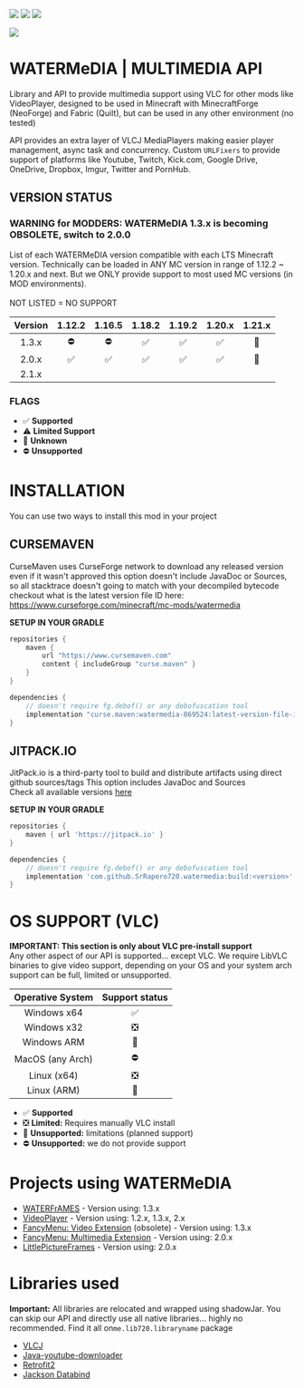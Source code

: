 [![](https://cf.way2muchnoise.eu/watermedia.svg?badge_style=for_the_badge)](https://www.curseforge.com/minecraft/mc-mods/watermedia)
[![](https://cf.way2muchnoise.eu/versions/Supports_watermedia_all.svg?badge_style=for_the_badge)](https://www.curseforge.com/minecraft/mc-mods/watermedia/files)
[![](https://img.shields.io/curseforge/v/869524?style=for-the-badge&labelColor=%232d2d2d&color=%23e04e14&link=https%3A%2F%2Fwww.curseforge.com%2Fminecraft%2Fmc-mods%2Fwatermedia%2Ffiles)](https://www.curseforge.com/minecraft/mc-mods/watermedia/files)

[![](https://jitpack.io/v/SrRapero720/watermedia.svg?style=flat-square)](https://jitpack.io/#SrRapero720/watermedia)


# WATERMeDIA | MULTIMEDIA API
Library and API to provide multimedia support using VLC for other mods like VideoPlayer, 
designed to be used in Minecraft with MinecraftForge (NeoForge) and Fabric (Quilt), 
but can be used in any other environment (no tested)

API provides an extra layer of VLCJ MediaPlayers making easier player management,
async task and concurrency.
Custom ``URLFixers`` to provide support of platforms like Youtube, Twitch,
Kick.com, Google Drive, OneDrive, Dropbox, Imgur, Twitter and PornHub.

## VERSION STATUS
### WARNING for MODDERS: WATERMeDIA 1.3.x is becoming OBSOLETE, switch to 2.0.0
List of each WATERMeDIA version compatible with each LTS Minecraft version.
Technically can be loaded in ANY MC version in range of 1.12.2 ~ 1.20.x and next. 
But we ONLY provide support to most used MC versions (in MOD environments).
<br><br>NOT LISTED = NO SUPPORT

| Version | 1.12.2 | 1.16.5 | 1.18.2 | 1.19.2 | 1.20.x | 1.21.x |
|:-------:|:------:|:------:|:------:|:------:|:------:|:------:|
|  1.3.x  |   ⛔    |   ⛔    |   ✅    |   ✅    |   ✅    |   🚫   |
|  2.0.x  |   ✅    |   ✅    |   ✅    |   ✅    |   ✅    |   🚫   |
|  2.1.x  |        |        |        |        |        |        |


### FLAGS
- ✅ **Supported**
- ⚠ **Limited Support**
- 🚫 **Unknown**
- ⛔ **Unsupported**

# INSTALLATION
You can use two ways to install this mod in your project

## CURSEMAVEN
CurseMaven uses CurseForge network to download any released version even if it wasn't approved
this option doesn't include JavaDoc or Sources,
so all stacktrace doesn't going to match with your decompiled bytecode
checkout what is the latest version file ID here: https://www.curseforge.com/minecraft/mc-mods/watermedia

**SETUP IN YOUR GRADLE**
```gradle
repositories {
    maven {
        url "https://www.cursemaven.com"
        content { includeGroup "curse.maven" }
    }
}

dependencies {
    // doesn't require fg.debof() or any debofuscation tool
    implementation "curse.maven:watermedia-869524:latest-version-file-id"
}
```

## JITPACK.IO
JitPack.io is a third-party tool to build and distribute artifacts using direct github sources/tags
This option includes JavaDoc and Sources <br>
Check all available versions [here](https://github.com/SrRapero720/watermedia/tags)

**SETUP IN YOUR GRADLE**
```gradle
repositories {
    maven { url 'https://jitpack.io' }
}

dependencies {
    // doesn't require fg.debof() or any debofuscation tool
    implementation 'com.github.SrRapero720.watermedia:build:<version>'
}
```

# OS SUPPORT (VLC)
**IMPORTANT: This section is only about VLC pre-install support**<br>
Any other aspect of our API is supported... except VLC.
We require LibVLC binaries to give video support, 
depending on your OS and your system arch support can be full, limited or unsupported.

| Operative System | Support status |
|:----------------:|:--------------:|
|   Windows x64    |       ✅        |
|   Windows x32    |       ❎        |
|   Windows ARM    |       🚫       |
| MacOS (any Arch) |       ⛔        |
|   Linux (x64)    |       ❎        |
|   Linux (ARM)    |       🚫       |

- ✅ **Supported**
- ❎ **Limited:** Requires manually VLC install
- 🚫 **Unsupported:** limitations (planned support)
- ⛔ **Unsupported:** we do not provide support

# Projects using WATERMeDIA
- [WATERFrAMES](https://www.curseforge.com/minecraft/mc-mods/waterframes) - Version using: 1.3.x
- [VideoPlayer](https://www.curseforge.com/minecraft/mc-mods/video-player) - Version using: 1.2.x, 1.3.x, 2.x
- [FancyMenu: Video Extension](https://legacy.curseforge.com/minecraft/mc-mods/fancymenu-video) (obsolete) - Version using: 1.3.x
- [FancyMenu: Multimedia Extension](https://legacy.curseforge.com/minecraft/mc-mods/fancymenu-multimedia) - Version using: 2.0.x
- [LittlePictureFrames](https://www.curseforge.com/minecraft/mc-mods/littleframes) - Version using: 2.0.x

# Libraries used
**Important:** All libraries are relocated and wrapped using shadowJar. You can skip our API and directly use
 all native libraries... highly no recommended. Find it all on``me.lib720.libraryname`` package
- [VLCJ](https://github.com/caprica/vlcj/tree/vlcj-4.x)
- [Java-youtube-downloader](https://github.com/sealedtx/java-youtube-downloader)
- [Retrofit2](https://square.github.io/retrofit/)
- [Jackson Databind](https://github.com/FasterXML/jackson-databind)